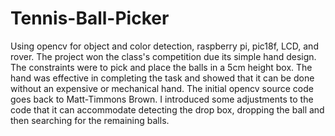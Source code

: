 # Tennis-Ball-Picker
Using opencv for object and color detection, raspberry pi, pic18f, LCD, and rover. The project won the class's competition due its simple hand design. The constraints were to pick and place the balls in a 5cm height box. The hand was effective in completing the task and showed that it can be done without an expensive or mechanical hand. The initial opencv source code goes back to Matt-Timmons Brown. I introduced some adjustments to the code that it can accommodate detecting the drop box, dropping the ball and then searching for the remaining balls.
